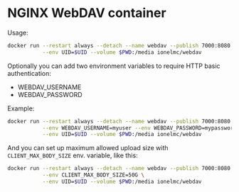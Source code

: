 # NGINX WebDAV container

Usage:

```bash
docker run --restart always --detach --name webdav --publish 7000:8080 \
           --env UID=$UID --volume $PWD:/media ionelmc/webdav
```

Optionally you can add two environment variables to require HTTP basic authentication:

* WEBDAV_USERNAME
* WEBDAV_PASSWORD

Example:

```bash
docker run --restart always --detach --name webdav --publish 7000:8080 \
           --env WEBDAV_USERNAME=myuser --env WEBDAV_PASSWORD=mypassword \
           --env UID=$UID --volume $PWD:/media ionelmc/webdav
```

And you can set up maximum allowed upload size with `CLIENT_MAX_BODY_SIZE` env. variable, like this:

```bash
docker run --restart always --detach --name webdav --publish 7000:8080 \
           --env CLIENT_MAX_BODY_SIZE=50G \
           --env UID=$UID --volume $PWD:/media ionelmc/webdav
```

